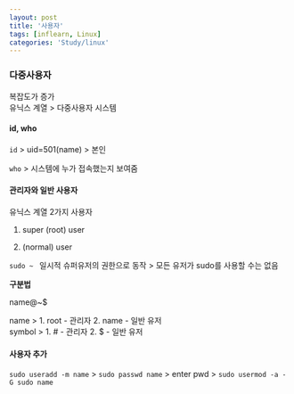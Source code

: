```yaml
---
layout: post
title: '사용자'
tags: [inflearn, Linux]
categories: 'Study/linux'
---
```


### 다중사용자

복잡도가 증가  
유닉스 계열 > 다중사용자 시스템



#### id, who

`id` > uid=501(name) > 본인

`who` > 시스템에 누가 접속했는지 보여줌



#### 관리자와 일반 사용자

유닉스 계열 2가지 사용자

1. super (root) user  

2. (normal) user 

`sudo ~ ` 일시적 슈퍼유저의 권한으로 동작  > 모든 유저가 sudo를 사용할 수는 없음 

**구분법**

name@~$

name > 1. root - 관리자 2. name - 일반 유저  
symbol > 1. # - 관리자 2. $ - 일반 유저



#### 사용자 추가

`sudo useradd -m name` > `sudo passwd name` > enter pwd > `sudo usermod -a -G sudo name`

